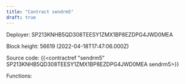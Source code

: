 ```yaml
---
title: "Contract sendrm5"
draft: true
---
```

Deployer: SP213KNHB5QD308TEESY1ZMX1BP8EZDPG4JWD0MEA


 



Block height: 56619 (2022-04-18T17:47:06.000Z)

Source code: {{<contractref "sendrm5" SP213KNHB5QD308TEESY1ZMX1BP8EZDPG4JWD0MEA sendrm5>}}

Functions:


